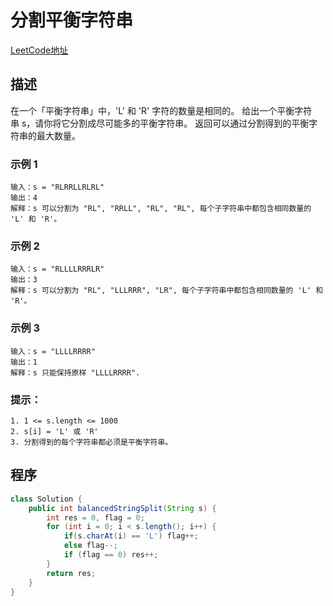 # 分割平衡字符串
[LeetCode地址](https://leetcode-cn.com/problems/split-a-string-in-balanced-strings)
## 描述
在一个「平衡字符串」中，'L' 和 'R' 字符的数量是相同的。
给出一个平衡字符串 s，请你将它分割成尽可能多的平衡字符串。
返回可以通过分割得到的平衡字符串的最大数量。
### 示例 1
```
输入：s = "RLRRLLRLRL"
输出：4
解释：s 可以分割为 "RL", "RRLL", "RL", "RL", 每个子字符串中都包含相同数量的 'L' 和 'R'。
```
### 示例 2
```
输入：s = "RLLLLRRRLR"
输出：3
解释：s 可以分割为 "RL", "LLLRRR", "LR", 每个子字符串中都包含相同数量的 'L' 和 'R'。
```
### 示例 3
```
输入：s = "LLLLRRRR"
输出：1
解释：s 只能保持原样 "LLLLRRRR".
```
### 提示：
```
1. 1 <= s.length <= 1000
2. s[i] = 'L' 或 'R'
3. 分割得到的每个字符串都必须是平衡字符串。
```
## 程序
```java
class Solution {
    public int balancedStringSplit(String s) {
        int res = 0, flag = 0;
        for (int i = 0; i < s.length(); i++) {
            if(s.charAt(i) == 'L') flag++;
            else flag--;
            if (flag == 0) res++;
        }
        return res;
    }
}
```
